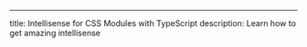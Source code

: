---

title: Intellisense for CSS Modules with TypeScript
description: Learn how to get amazing intellisense
